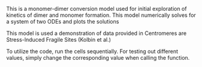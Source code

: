This is a monomer-dimer conversion model used for initial exploration of kinetics of dimer and monomer formation. This model numerically solves for a system of two ODEs and plots the solutions

This model is used a demonstration of data provided in Centromeres are Stress-Induced Fragile Sites (Kolbin et al.)

To utilize the code, run the cells sequentially. For testing out different values, simply change the corresponding value when calling the function.
